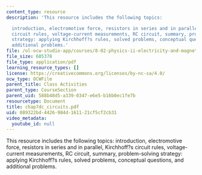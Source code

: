 ```yaml
---
content_type: resource
description: 'This resource includes the following topics:

  introduction, electromotive force, resistors in series and in parallel, Kirchhoff?s
  circuit rules, voltage-current measurements, RC circuit, summary, problem-solving
  strategy: applying Kirchhoff?s rules, solved problems, conceptual questions, and
  additional problems.'
file: /ol-ocw-studio-app/courses/8-02-physics-ii-electricity-and-magnetism-spring-2007/889322bd4426984d161121cf5cf2cb31_chap7dc_circuits.pdf
file_size: 685378
file_type: application/pdf
learning_resource_types: []
license: https://creativecommons.org/licenses/by-nc-sa/4.0/
ocw_type: OCWFile
parent_title: Class Activities
parent_type: CourseSection
parent_uid: 588b48d5-a339-0347-e6e5-b16b0ec1fe7b
resourcetype: Document
title: chap7dc_circuits.pdf
uid: 889322bd-4426-984d-1611-21cf5cf2cb31
video_metadata:
  youtube_id: null
---
```

This resource includes the following topics:
introduction, electromotive force, resistors in series and in parallel, Kirchhoff?s circuit rules, voltage-current measurements, RC circuit, summary, problem-solving strategy: applying Kirchhoff?s rules, solved problems, conceptual questions, and additional problems.